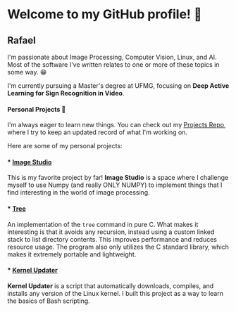 # Welcome to my GitHub profile! 👋

## Rafael


I'm passionate about Image Processing, Computer Vision, Linux, and AI. Most of the software I've written relates to one or more of these topics in some way. 😁

I'm currently pursuing a Master's degree at UFMG, focusing on **Deep Active Learning for Sign Recognition in Video**.


#### Personal Projects 🚀

I'm always eager to learn new things. You can check out my [Projects Repo](https://github.com/RafaelAmauri/Projects), where I try to keep an updated record of what I'm working on.

Here are some of my personal projects:

#### * [Image Studio](https://github.com/RafaelAmauri/Image-Studio)
    
This is my favorite project by far! **Image Studio** is a space where I challenge myself to use Numpy (and really ONLY NUMPY) to implement things that I find interesting in the world of image processing.

#### * [Tree](https://github.com/RafaelAmauri/Tree)
    
An implementation of the ```tree``` command in pure C. What makes it interesting is that it avoids any recursion, instead using a custom linked stack to list directory contents. This improves performance and reduces resource usage. The program also only utilizes the C standard library, which makes it extremely portable and lightweight.

#### * [Kernel Updater](https://github.com/RafaelAmauri/Kernel-Updater)

**Kernel Updater** is a script that automatically downloads, compiles, and installs any version of the Linux kernel. I built this project as a way to learn the basics of Bash scripting.
